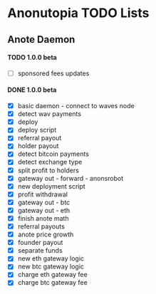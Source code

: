 # Anonutopia TODO Lists

## Anote Daemon

#### TODO 1.0.0 beta

- [ ] sponsored fees updates

#### DONE 1.0.0 beta

- [x] basic daemon - connect to waves node
- [x] detect wav payments
- [x] deploy
- [x] deploy script
- [x] referral payout
- [x] holder payout
- [x] detect bitcoin payments
- [x] detect exchange type
- [x] split profit to holders
- [x] gateway out - forward - anonsrobot
- [x] new deployment script
- [x] profit withdrawal
- [x] gateway out - btc
- [x] gateway out - eth
- [x] finish anote math
- [x] referral payouts
- [x] anote price growth
- [x] founder payout
- [x] separate funds
- [x] new eth gateway logic
- [x] new btc gateway logic
- [x] charge eth gateway fee
- [x] charge btc gateway fee
